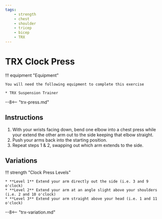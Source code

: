 ```yaml
---
tags:
    - strength
    - chest
    - shoulder
    - tricep
    - bicep
    - TRX
---
```


#  TRX Clock Press 

!!! equipment "Equipment"

    You will need the following equipment to complete this exercise
    
    * TRX Suspension Trainer

--8<-- "trx-press.md"

## Instructions

1. With your wrists facing down, bend one elbow into a chest press while your extend the other arm out to the side keeping that elbow straight.
2. Push your arms back into the starting position.
3. Repeat steps 1 & 2, swapping out which arm extends to the side.

## Variations

!!! strength "Clock Press Levels"

    * **Level 1** Extend your arm directly out the side (i.e. 3 and 9 o'clock)
    * **Level 2** Extend your arm at an angle slight above your shoulders (i.e. 2 and 10 o'clock)
    * **Level 3** Extend your arm straight above your head (i.e. 1 and 11 o'clock)

--8<-- "trx-variation.md"